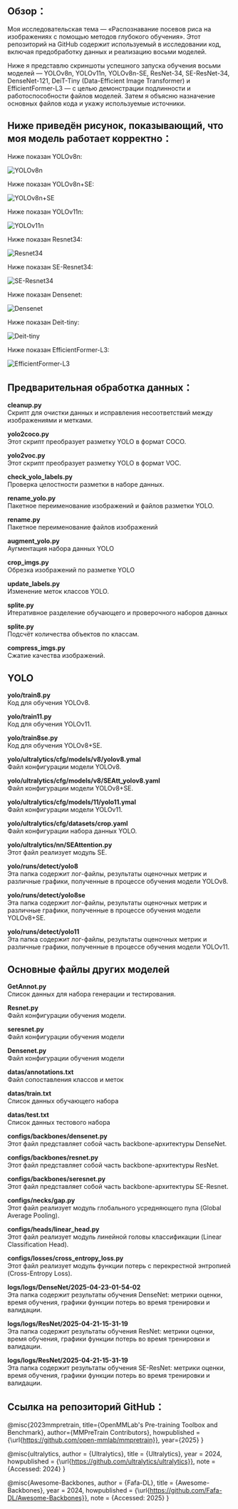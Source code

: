 ## Обзор：
Моя исследовательская тема — «Распознавание посевов риса на изображениях с помощью методов глубокого обучения». Этот репозиторий на GitHub содержит используемый в исследовании код, включая предобработку данных и реализацию восьми моделей.

Ниже я представлю скриншоты успешного запуска обучения восьми моделей — YOLOv8n, YOLOv11n, YOLOv8n-SE, ResNet-34, SE-ResNet-34, DenseNet-121, DeiT-Tiny (Data-Efficient Image Transformer) и EfficientFormer-L3 — с целью демонстрации подлинности и работоспособности файлов моделей. Затем я объясню назначение основных файлов кода и укажу используемые источники.

## Ниже приведён рисунок, показывающий, что моя модель работает корректно：

Ниже показан YOLOv8n:

![YOLOv8n](./run_results/yolov8.png)


Ниже показан YOLOv8n+SE:

![YOLOv8n+SE](./run_results/yolov8se.png)

Ниже показан YOLOv11n:

![YOLOv11n](./run_results/yolov11.png)

Ниже показан Resnet34:

![Resnet34](./run_results/resnet.png)

Ниже показан SE-Resnet34:

![SE-Resnet34](./run_results/seresnet.png)

Ниже показан Densenet:

![Densenet](./run_results/densenet.png)

Ниже показан Deit-tiny:

![Deit-tiny](./run_results/deit.png)

Ниже показан EfficientFormer-L3:

![EfficientFormer-L3](./run_results/efficientformer.png)

## Предварительная обработка данных：

**cleanup.py**  
Скрипт для очистки данных и исправления несоответствий между изображениями и метками.

**yolo2coco.py**  
Этот скрипт преобразует разметку YOLO в формат COCO.

**yolo2voc.py**  
Этот скрипт преобразует разметку YOLO в формат VOC.

**check_yolo_labels.py**  
Проверка целостности разметки в наборе данных.

**rename_yolo.py**  
Пакетное переименование изображений и файлов разметки YOLO.

**rename.py**  
Пакетное переименование файлов изображений

**augment_yolo.py**  
Аугментация набора данных YOLO

**crop_imgs.py**  
Обрезка изображений по разметке YOLO

**update_labels.py**  
Изменение меток классов YOLO.

**splite.py**  
Итеративное разделение обучающего и проверочного наборов данных

**splite.py**  
Подсчёт количества объектов по классам.

**compress_imgs.py**  
Сжатие качества изображений.

## YOLO

**yolo/train8.py**  
Код для обучения YOLOv8.

**yolo/train11.py**  
Код для обучения YOLOv11.

**yolo/train8se.py**  
Код для обучения YOLOv8+SE.

**yolo/ultralytics/cfg/models/v8/yolov8.ymal**  
Файл конфигурации модели YOLOv8.

**yolo/ultralytics/cfg/models/v8/SEAtt_yolov8.yaml**  
Файл конфигурации модели YOLOv8+SE.

**yolo/ultralytics/cfg/models/11/yolo11.ymal**  
Файл конфигурации модели YOLOv11.

**yolo/ultralytics/cfg/datasets/crop.yaml**  
Файл конфигурации набора данных YOLO.

**yolo/ultralytics/nn/SEAttention.py**  
Этот файл реализует модуль SE.

**yolo/runs/detect/yolo8**  
Эта папка содержит лог-файлы, результаты оценочных метрик и различные графики, полученные в процессе обучения модели YOLOv8.

**yolo/runs/detect/yolo8se**  
Эта папка содержит лог-файлы, результаты оценочных метрик и различные графики, полученные в процессе обучения модели YOLOv8+SE.

**yolo/runs/detect/yolo11**  
Эта папка содержит лог-файлы, результаты оценочных метрик и различные графики, полученные в процессе обучения модели YOLOv11.

## Основные файлы других моделей

**GetAnnot.py**  
Список данных для набора генерации и тестирования.

**Resnet.py**  
Файл конфигурации обучения модели.

**seresnet.py**  
Файл конфигурации обучения модели

**Densenet.py**  
Файл конфигурации обучения модели

**datas/annotations.txt**  
Файл сопоставления классов и меток

**datas/train.txt**  
Список данных обучающего набора

**datas/test.txt**  
Список данных тестового набора

**configs/backbones/densenet.py**  
Этот файл представляет собой часть backbone-архитектуры DenseNet.

**configs/backbones/resnet.py**  
Этот файл представляет собой часть backbone-архитектуры ResNet.

**configs/backbones/seresnet.py**  
Этот файл представляет собой часть backbone-архитектуры SE-Resnet.

**configs/necks/gap.py**  
Этот файл реализует модуль глобального усредняющего пула (Global Average Pooling).

**configs/heads/linear_head.py**  
Этот файл реализует модуль линейной головы классификации (Linear Classification Head).

**configs/losses/cross_entropy_loss.py**  
Этот файл реализует модуль функции потерь с перекрестной энтропией (Cross-Entropy Loss).

**logs/logs/DenseNet/2025-04-23-01-54-02**  
Эта папка содержит результаты обучения DenseNet: метрики оценки, время обучения, графики функции потерь во время тренировки и валидации.

**logs/logs/ResNet/2025-04-21-15-31-19**  
Эта папка содержит результаты обучения ResNet: метрики оценки, время обучения, графики функции потерь во время тренировки и валидации.

**logs/logs/ResNet/2025-04-21-15-31-19**  
Эта папка содержит результаты обучения SE-ResNet: метрики оценки, время обучения, графики функции потерь во время тренировки и валидации.

## Ссылка на репозиторий GitHub：
@misc{2023mmpretrain,
    title={OpenMMLab's Pre-training Toolbox and Benchmark},
    author={MMPreTrain Contributors},
    howpublished = {\url{https://github.com/open-mmlab/mmpretrain}},
    year={2025}
}

@misc{ultralytics,
  author       = {Ultralytics},
  title        = {Ultralytics},
  year         = 2024,
  howpublished = {\url{https://github.com/ultralytics/ultralytics}},
  note         = {Accessed: 2024}
}

@misc{Awesome-Backbones,
  author       = {Fafa-DL},
  title        = {Awesome-Backbones},
  year         = 2024,
  howpublished = {\url{https://github.com/Fafa-DL/Awesome-Backbones}},
  note         = {Accessed: 2025}
}
